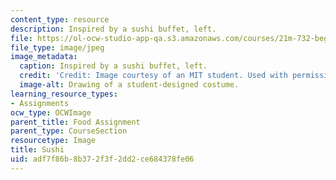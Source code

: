```yaml
---
content_type: resource
description: Inspired by a sushi buffet, left.
file: https://ol-ocw-studio-app-qa.s3.amazonaws.com/courses/21m-732-beginning-costume-design-and-construction-fall-2008/adf7f86b8b372f3f2dd2ce684378fe06_sushi.jpg
file_type: image/jpeg
image_metadata:
  caption: Inspired by a sushi buffet, left.
  credit: 'Credit: Image courtesy of an MIT student. Used with permission.'
  image-alt: Drawing of a student-designed costume.
learning_resource_types:
- Assignments
ocw_type: OCWImage
parent_title: Food Assignment
parent_type: CourseSection
resourcetype: Image
title: Sushi
uid: adf7f86b-8b37-2f3f-2dd2-ce684378fe06
---
```

